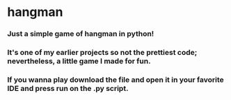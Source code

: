 # hangman
### Just a simple game of hangman in python!
### It's one of my earlier projects so not the prettiest code; nevertheless, a little game I made for fun.
### If you wanna play download the file and open it in your favorite IDE and press run on the .py script.
